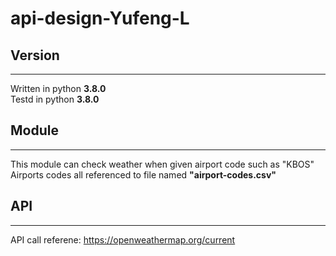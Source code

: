 # api-design-Yufeng-L

## Version
----
Written in python __3.8.0__ <br/>
Testd in python __3.8.0__
## Module
----
This module can check weather when given airport code such as "KBOS" <br/>
Airports codes all referenced to file named __"airport-codes.csv"__ <br/>
## API
----
API call referene: https://openweathermap.org/current 


